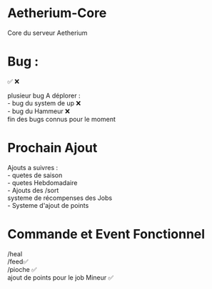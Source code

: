 # Aetherium-Core
Core du serveur Aetherium 
# Bug :
✅
❌
<p>plusieur bug A déplorer :
  <br> - bug du system de up ❌
  <br> - bug du Hammeur ❌
  <br> fin des bugs connus pour le moment </p>

# Prochain Ajout

<p> Ajouts a suivres : 
  <br>- quetes de saison 
  <br>- quetes Hebdomadaire 
  <br>- Ajouts des /sort 
  <br> systeme de récompenses des Jobs
  <br>- Systeme d'ajout de points </p>
  
  
# Commande et Event Fonctionnel 

<p>/heal
  <br>/feed✅
  <br>/pioche ✅
  <br> ajout de points pour le job Mineur ✅

  
